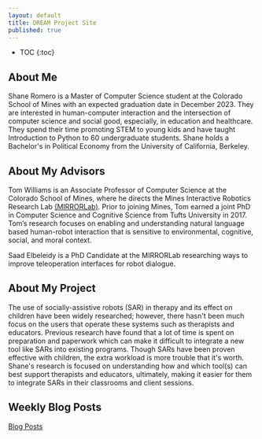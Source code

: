 ```yaml
---
layout: default
title: DREAM Project Site
published: true
---
```


* TOC
{:toc}

## About Me

Shane Romero is a Master of Computer Science student at the Colorado School of Mines with an expected graduation date in December 2023. They are interested in human-computer interaction and the intersection of computer science and social good, especially, in education and healthcare. They spend their time promoting STEM to young kids and have taught Introduction to Python to 60 undergraduate students. Shane holds a Bachelor's in Political Economy from the University of California, Berkeley. 

## About My Advisors

Tom Williams is an Associate Professor of Computer Science at the Colorado School of Mines, where he directs the Mines Interactive Robotics Research Lab [(MIRRORLab)](https://mirrorlab.mines.edu/). Prior to joining Mines, Tom earned a joint PhD in Computer Science and Cognitive Science from Tufts University in 2017. Tom’s research focuses on enabling and understanding natural language based human-robot interaction that is sensitive to environmental, cognitive, social, and moral context.

Saad Elbeleidy is a PhD Candidate at the MIRRORLab researching ways to improve teleoperation interfaces for robot dialogue.


## About My Project

The use of socially-assistive robots (SAR) in therapy and its effect on children have been widely researched; however, there hasn't been much focus on the users that operate these systems such as therapists and educators. Previous research have found that a lot of time is spent on preparation and paperwork which can make it difficult to integrate a new tool like SARs into existing programs. Though SARs have been proven effective with children, the extra workload is more trouble that it's worth. Shane's research is focused on understanding how and which tool(s) can best support therapists and educators, ultimately, making it easier for them to integrate SARs in their classrooms and client sessions. 

 
## Weekly Blog Posts

[Blog Posts](blog.html)
